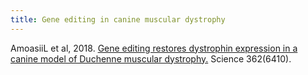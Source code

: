 ```yaml
---
title: Gene editing in canine muscular dystrophy
---
```

AmoasiiL et al, 2018.  [Gene editing restores dystrophin expression in a canine model of Duchenne muscular dystrophy.](https://www.ncbi.nlm.nih.gov/pubmed/30166439) Science 362(6410).
